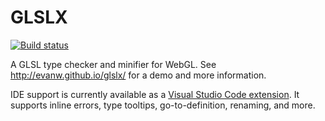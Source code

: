 # GLSLX

[![Build status](https://travis-ci.org/evanw/glslx.svg?branch=master)](https://travis-ci.org/evanw/glslx)

A GLSL type checker and minifier for WebGL. See http://evanw.github.io/glslx/ for a demo and more information.

IDE support is currently available as a [Visual Studio Code extension](https://github.com/evanw/glslx-vscode). It supports inline errors, type tooltips, go-to-definition, renaming, and more.
